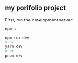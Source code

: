 
## my porifolio project 

First, run the development server:

```bash
npm i

npm run dev
# or
yarn dev
# or
pnpm dev
```


